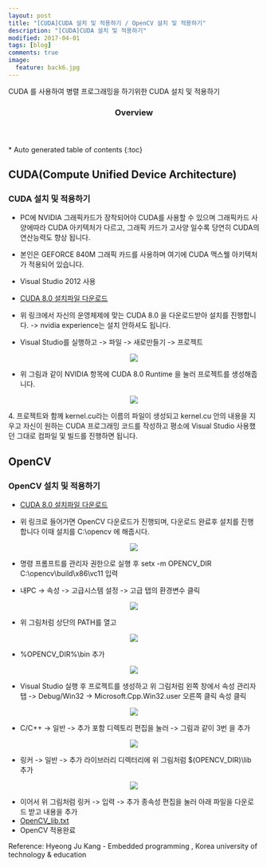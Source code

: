 ```yaml
---
layout: post
title: "[CUDA]CUDA 설치 및 적용하기 / OpenCV 설치 및 적용하기"
description: "[CUDA]CUDA 설치 및 적용하기"
modified: 2017-04-01
tags: [blog]
comments: true
image:
  feature: back6.jpg
---
```


CUDA 를 사용하여 병렬 프로그래밍을 하기위한 CUDA 설치 및 적용하기 

<section id="table-of-contents" class="toc">
  <header>
    <h3>Overview</h3>
  </header>
<div id="drawer" markdown="1">
*  Auto generated table of contents
{:toc}
</div>
</section><!-- /#table-of-contents -->

## CUDA(Compute Unified Device Architecture)

### CUDA 설치 및 적용하기

- PC에 NVIDIA 그래픽카드가 장착되어야 CUDA를 사용할 수 있으며 그래픽카드 사양에따라 CUDA 아키텍처가 다르고, 그래픽 카드가 고사양 일수록 당연히 CUDA의 연산능력도 향상 됩니다.
- 본인은 GEFORCE 840M 그래픽 카드를 사용하며 여기에 CUDA 맥스웰 아키텍처가 적용되어 있습니다.
- Visual Studio 2012 사용
- [CUDA 8.0 설치파일 다운로드](https://developer.nvidia.com/cuda-downloads)

- 위 링크에서 자신의 운영체제에 맞는 CUDA 8.0 을 다운로드받아 설치를 진행합니다. -> nvidia experience는 설치 안하셔도 됩니다.
- Visual Studio를 실행하고 -> 파일 -> 새로만들기 -> 프로젝트

<figure>
<p style="text-align: center;">	
	<img src="/images/cudasetup.png">
</p>
</figure>

- 위 그림과 같이 NVIDIA 항목에 CUDA 8.0 Runtime 을 눌러 프로젝트를 생성해줍니다.

<figure>
<p style="text-align: center;">	
	<img src="/images/cudasetup2.png">
</p>
</figure>
4. 프로젝트와 함께 kernel.cu라는 이름의 파일이 생성되고 kernel.cu 안의 내용을 지우고 자신이 원하는 CUDA 프로그래밍 코드를 작성하고 평소에 Visual Studio 사용했던 그대로 컴파일 및 빌드를 진행하면 됩니다.

## OpenCV

### OpenCV 설치 및 적용하기

- [CUDA 8.0 설치파일 다운로드](https://sourceforge.net/projects/opencvlibrary/files/opencv-win/2.4.13/opencv-2.4.13.exe/download
)

- 위 링크로 들어가면 OpenCV 다운로드가 진행되며, 다운로드 완료후 설치를 진행합니다 이때 설치를 C:\opencv 에 해줍시다.

<figure>
<p style="text-align: center;">	
	<img src="/images/cudasetup9.png">
</p>
</figure>

- 명령 프롬프트를 관리자 권한으로 실행 후 setx -m OPENCV_DIR C:\opencv\build\x86\vc11 입력

- 내PC -> 속성 -> 고급시스템 설정 -> 고급 탭의 환경변수 클릭

<figure>
<p style="text-align: center;">	
	<img src="/images/cudasetup3.png">
</p>
</figure>

- 위 그림처럼 상단의 PATH를 열고 

<figure>
<p style="text-align: center;">	
	<img src="/images/cudasetup4.png">
</p>
</figure>

- %OPENCV_DIR%\bin 추가

<figure>
<p style="text-align: center;">	
	<img src="/images/cudasetup5.png">
</p>
</figure>

- Visual Studio 실행 후 프로젝트를 생성하고 위 그림처럼 왼쪽 창에서 속성 관리자 탭 -> Debug/Win32 -> Microsoft.Cpp.Win32.user 오른쪽 클릭 속성 클릭

<figure>
<p style="text-align: center;">	
	<img src="/images/cudasetup6.png">
</p>
</figure>

- C/C++ -> 일반 -> 추가 포함 디렉토리 편집을 눌러 -> 그림과 같이 3번 을 추가


<figure>
<p style="text-align: center;">	
	<img src="/images/cudasetup8.png">
</p>
</figure>

- 링커 -> 일반 -> 추가 라이브러리 디렉터리에 위 그림처럼 $(OPENCV_DIR)\lib 추가

<figure>
<p style="text-align: center;">	
	<img src="/images/cudasetup7.png">
</p>
</figure>

- 이어서 위 그림처럼 링커 -> 입력 -> 추가 종속성 편집을 눌러 아래 파일을 다운로드 받고 내용을 추가
- [OpenCV_lib.txt](https://github.com/yimok/yimok.github.io/tree/master/data/OpenCV)
- OpenCV 적용완료


Reference: Hyeong Ju Kang - Embedded programming , Korea university of technology & education